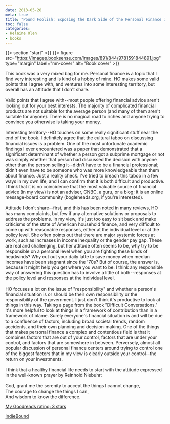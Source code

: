 ```yaml
---
date: 2013-05-28
meta: true
title: "Pound Foolish: Exposing the Dark Side of the Personal Finance Industry"
toc: false
categories:
- Helaine Olen
- books
---
```


{{< section "start" >}}
{{< figure src="https://images.booksense.com/images/891/844/9781591844891.jpg" type="margin" label="mn-cover" alt="Book cover" >}}

This book was a very mixed bag for me. Personal finance is a topic that I find very interesting and is kind of a hobby of mine. HO makes some valid points that I agree with, and ventures into some interesting territory, but overall has an attitude that I don't share. <br /><br />Valid points that I agree with--most people offering financial advice aren't looking out for your best interests. The majority of complicated financial products are not suitable for the average person (and many of them aren't suitable for anyone). There is no magical road to riches and anyone trying to convince you otherwise is taking your money.<br /><br />Interesting territory--HO touches on some really significant stuff near the end of the book. I definitely agree that the cultural taboo on discussing financial issues is a problem. One of the most unfortunate academic findings I ever encountered was a paper that demonstrated that a significant determinant of whether a person got a subprime mortgage or not was simply whether that person had discussed the decision with anyone other than the person selling it--didn't have to be a financial professional; didn't even have to be someone who was more knowledgeable than them about finance. Just a reality check. I've tried to breach this taboo in a few ways in my own life, and I can confirm that it is both difficult and productive. I think that it is no coincidence that the most valuable source of financial advice (in my view) is not an adviser, CNBC, a guru, or a blog; it is an online message-board community (bogleheads.org, if you're interested). <br /><br />Attitude I don't share--first, and this has been noted in many reviews, HO has many complaints, but few if any alternative solutions or proposals to address the problems. In my view, it's just too easy to sit back and make criticisms of the state of American household finance, and very difficult to come up with reasonable responses, either at the individual level or at the policy level. She often points out that there are major systemic forces at work, such as increases in income inequality or the gender pay gap. These are real and challenging, but her attitude often seems to be, why try to be responsible on a personal level when you are fighting these kinds of headwinds? Why cut out your daily latte to save money when median incomes have been stagnant since the '70s? But of course, the answer is, because it might help you get where you want to be. I think any responsible way of answering this question has to involve a little of both--responses at the policy level and responses at the individual level.<br /><br />HO focuses a lot on the issue of "responsibility" and whether a person's financial situation is or should be their own responsibility or the responsibility of the government. I just don't think it's productive to look at things in this way. Taking a page from the book "Difficult Conversations," it's more helpful to look at things in a framework of contribution than in a framework of blame. Surely everyone's financial situation is and will be due to a confluence of factors, including broad societal trends, random accidents, and their own planning and decision-making. One of the things that makes personal finance a complex and contentious field is that it combines factors that are out of your control, factors that are under your control, and factors that are somewhere in between. Perversely, almost all popular discussion of personal finance centers around trying to control one of the biggest factors that in my view is clearly outside your control--the return on your investments.<br /><br />I think that a healthy financial life needs to start with the attitude expressed in the well-known prayer by Reinhold Niebuhr:<br /><br />God, grant me the serenity to accept the things I cannot change,<br />The courage to change the things I can,<br />And wisdom to know the difference.

[My Goodreads rating: 3 stars](https://www.goodreads.com/review/show/613934526)  

[IndieBound](https://www.indiebound.org/book/9781591844891)
